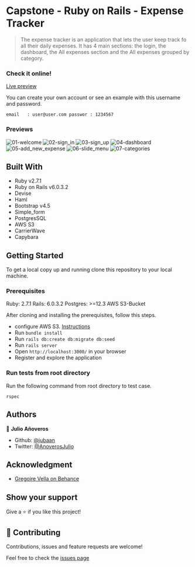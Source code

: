
# Capstone - Ruby on Rails - Expense Tracker

> The expense tracker is an application that lets the user keep track fo all
> their daily expenses. It has 4 main sections: the login, the dashboard,
> the All expenses section and the All expenses grouped by category.

### Check it online!
[Live preview](https://enigmatic-refuge-65429.herokuapp.com/)

You can create your own account or see an example with this username and
password.

``
email   : user@user.com
passwor : 1234567
``

### Previews
![01-welcome](https://user-images.githubusercontent.com/25774518/90350929-3f04ed80-e004-11ea-8faf-a3b66f32aedf.png)
![02-sign_in](https://user-images.githubusercontent.com/25774518/90350931-40361a80-e004-11ea-8491-be15de50960b.png)
![03-sign_up](https://user-images.githubusercontent.com/25774518/90350932-40361a80-e004-11ea-8503-1720c2ca5178.png)
![04-dashboard](https://user-images.githubusercontent.com/25774518/90350933-40ceb100-e004-11ea-925e-c61a7888b02b.png)
![05-add_new_expense](https://user-images.githubusercontent.com/25774518/90350934-40ceb100-e004-11ea-9215-f09415e2aeca.png)
![06-slide_menu](https://user-images.githubusercontent.com/25774518/90350935-40ceb100-e004-11ea-887b-1041e779a31c.png)
![07-categories](https://user-images.githubusercontent.com/25774518/90350937-41674780-e004-11ea-8412-3bbf69e97864.png)
## Built With
- Ruby v2.7.1
- Ruby on Rails v6.0.3.2
- Devise
- Haml
- Bootstrap v4.5
- Simple_form
- PostgresSQL
- AWS S3
- CarrierWave
- Capybara

## Getting Started

To get a local copy up and running clone this repository to your local
machine.

### Prerequisites

Ruby: 2.7.1
Rails: 6.0.3.2
Postgres: >=12.3
AWS S3-Bucket

After cloning and installing the prerequisites, follow this steps.

- configure AWS S3. [Instructions]('https://medium.com/@youngjoonjung/configuring-carrierwave-with-aws-s3-on-your-rails-application-figaro-ea6178106102')
- Run ``bundle install``
- Run ``rails db:create db:migrate db:seed``
- Run ``rails server``
- Open `http://localhost:3000/` in your browser
- Register and explore the application

### Run tests from root directory

Run the following command from root directory to test case.

``rspec``

## Authors

👤 **Julio Añoveros**

- Github: [@jubaan](https://github.com/jubaan)
- Twitter: [@AnoverosJulio](https://twitter.com/AnoverosJulio)

## Acknowledgment

- [Gregoire Vella on Behance](https://www.behance.net/gregoirevella)

## Show your support

Give a ⭐️ if you like this project!

## 🤝 Contributing

Contributions, issues and feature requests are welcome!

Feel free to check the [issues page](https://github.com/jubaan/capstone/issues)
